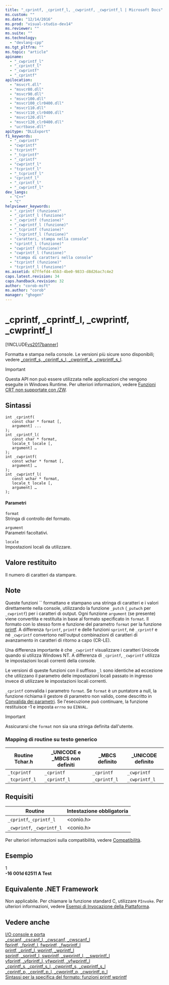 ```yaml
---
title: "_cprintf, _cprintf_l, _cwprintf, _cwprintf_l | Microsoft Docs"
ms.custom: ""
ms.date: "12/14/2016"
ms.prod: "visual-studio-dev14"
ms.reviewer: ""
ms.suite: ""
ms.technology: 
  - "devlang-cpp"
ms.tgt_pltfrm: ""
ms.topic: "article"
apiname: 
  - "_cwprintf_l"
  - "_cprintf_l"
  - "_cwprintf"
  - "_cprintf"
apilocation: 
  - "msvcrt.dll"
  - "msvcr80.dll"
  - "msvcr90.dll"
  - "msvcr100.dll"
  - "msvcr100_clr0400.dll"
  - "msvcr110.dll"
  - "msvcr110_clr0400.dll"
  - "msvcr120.dll"
  - "msvcr120_clr0400.dll"
  - "ucrtbase.dll"
apitype: "DLLExport"
f1_keywords: 
  - "_cwprintf"
  - "cwprintf"
  - "tcprintf"
  - "_tcprintf"
  - "_cprintf"
  - "cwprintf_l"
  - "tcprintf_l"
  - "_tcprintf_l"
  - "cprintf_l"
  - "_cprintf_l"
  - "_cwprintf_l"
dev_langs: 
  - "C++"
  - "C"
helpviewer_keywords: 
  - "_cprintf (funzione)"
  - "_cprintf_l (funzione)"
  - "_cwprintf (funzione)"
  - "_cwprintf_l (funzione)"
  - "_tcprintf (funzione)"
  - "_tcprintf_l (funzione)"
  - "caratteri, stampa nella console"
  - "cprintf_l (funzione)"
  - "cwprintf (funzione)"
  - "cwprintf_l (funzione)"
  - "stampa di caratteri nella console"
  - "tcprintf (funzione)"
  - "tcprintf_l (funzione)"
ms.assetid: 67ffefd4-45b3-4be0-9833-d8d26ac7c4e2
caps.latest.revision: 34
caps.handback.revision: 32
author: "corob-msft"
ms.author: "corob"
manager: "ghogen"
---
```

# _cprintf, _cprintf_l, _cwprintf, _cwprintf_l
[!INCLUDE[vs2017banner](../../assembler/inline/includes/vs2017banner.md)]

Formatta e stampa nella console.  Le versioni più sicure sono disponibili; vedere [\_cprintf\_s, \_cprintf\_s\_l, \_cwprintf\_s, \_cwprintf\_s\_l](../../c-runtime-library/reference/cprintf-s-cprintf-s-l-cwprintf-s-cwprintf-s-l.md).  
  
> [!IMPORTANT]
>  Questa API non può essere utilizzata nelle applicazioni che vengono eseguite in Windows Runtime.  Per ulteriori informazioni, vedere [Funzioni CRT non supportate con \/ZW](http://msdn.microsoft.com/library/windows/apps/jj606124.aspx).  
  
## Sintassi  
  
```  
int _cprintf(   
   const char * format [,   
   argument] ...   
);  
int _cprintf_l(   
   const char * format,  
   locale_t locale [,  
   argument] …   
);  
int _cwprintf(  
   const wchar * format [,   
   argument] …  
);  
int _cwprintf_l(  
   const wchar * format,  
   locale_t locale [,   
   argument] …  
);  
```  
  
#### Parametri  
 `format`  
 Stringa di controllo del formato.  
  
 `argument`  
 Parametri facoltativi.  
  
 `locale`  
 Impostazioni locali da utilizzare.  
  
## Valore restituito  
 Il numero di caratteri da stampare.  
  
## Note  
 Queste funzioni `` formattano e stampano una stringa di caratteri e i valori direttamente nella console, utilizzando la funzione `_putch` \(`_putwch` per `_cwprintf`\) per i caratteri di output.  Ogni funzione `argument` \(se presente\) viene convertita e restituita in base al formato specificato in `format`.  Il formato con lo stesso form e funzione del parametro `format` per la funzione [printf](../../c-runtime-library/format-specification-syntax-printf-and-wprintf-functions.md).  A differenza `fprintf`, `printf` e delle funzioni `sprintf`, né `_cprintf` e né `_cwprintf` convertono nell'output combinazioni di caratteri di avanzamento in caratteri di ritorno a capo \(CR\-LE\).  
  
 Una differenza importante è che `_cwprintf` visualizzare i caratteri Unicode quando si utilizza Windows NT.  A differenza di `_cprintf`, `_cwprintf` utilizza le impostazioni locali correnti della console.  
  
 Le versioni di queste funzioni con il suffisso `_l` sono identiche ad eccezione che utilizzano il parametro delle impostazioni locali passato in ingresso invece di utilizzare le impostazioni locali correnti.  
  
 `_cprintf` convalida i parametro `format`.  Se `format` è un puntatore a null, la funzione richiama il gestore di parametro non valido, come descritto in [Convalida dei parametri](../../c-runtime-library/parameter-validation.md).  Se l'esecuzione può continuare, la funzione restituisce \-1 e imposta `errno` su `EINVAL`.  
  
> [!IMPORTANT]
>  Assicurarsi che `format` non sia una stringa definita dall'utente.  
  
### Mapping di routine su testo generico  
  
|Routine Tchar.h|\_UNICODE e \_MBCS non definiti|\_MBCS definito|\_UNICODE definito|  
|---------------------|-------------------------------------|---------------------|------------------------|  
|`_tcprintf`|`_cprintf`|`_cprintf`|`_cwprintf`|  
|`_tcprintf_l`|`_cprintf_l`|`_cprintf_l`|`_cwprintf_l`|  
  
## Requisiti  
  
|Routine|Intestazione obbligatoria|  
|-------------|-------------------------------|  
|`_cprintf`,`_cprintf_l`|\<conio.h\>|  
|`_cwprintf`, `_cwprintf_l`|\<conio.h\>|  
  
 Per ulteriori informazioni sulla compatibilità, vedere [Compatibilità](../../c-runtime-library/compatibility.md).  
  
## Esempio  
  
<CodeContentPlaceHolder>1</CodeContentPlaceHolder>  
  **\-16 001d   62511  A Test**   
## Equivalente .NET Framework  
 Non applicabile. Per chiamare la funzione standard C, utilizzare `PInvoke`. Per ulteriori informazioni, vedere [Esempi di Invocazione della Piattaforma](../Topic/Platform%20Invoke%20Examples.md).  
  
## Vedere anche  
 [I\/O console e porta](../../c-runtime-library/console-and-port-i-o.md)   
 [\_cscanf, \_cscanf\_l, \_cwscanf, \_cwscanf\_l](../../c-runtime-library/reference/cscanf-cscanf-l-cwscanf-cwscanf-l.md)   
 [fprintf, \_fprintf\_l, fwprintf, \_fwprintf\_l](../../c-runtime-library/reference/fprintf-fprintf-l-fwprintf-fwprintf-l.md)   
 [printf, \_printf\_l, wprintf, \_wprintf\_l](../../c-runtime-library/reference/printf-printf-l-wprintf-wprintf-l.md)   
 [sprintf, \_sprintf\_l, swprintf, \_swprintf\_l, \_\_swprintf\_l](../../c-runtime-library/reference/sprintf-sprintf-l-swprintf-swprintf-l-swprintf-l.md)   
 [vfprintf, \_vfprintf\_l, vfwprintf, \_vfwprintf\_l](../../c-runtime-library/reference/vfprintf-vfprintf-l-vfwprintf-vfwprintf-l.md)   
 [\_cprintf\_s, \_cprintf\_s\_l, \_cwprintf\_s, \_cwprintf\_s\_l](../../c-runtime-library/reference/cprintf-s-cprintf-s-l-cwprintf-s-cwprintf-s-l.md)   
 [\_cprintf\_p, \_cprintf\_p\_l, \_cwprintf\_p, \_cwprintf\_p\_l](../../c-runtime-library/reference/cprintf-p-cprintf-p-l-cwprintf-p-cwprintf-p-l.md)   
 [Sintassi per la specifica del formato: funzioni printf wprintf](../../c-runtime-library/format-specification-syntax-printf-and-wprintf-functions.md)
